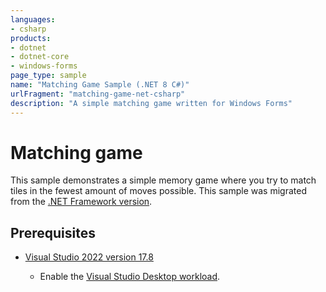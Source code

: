 ```yaml
---
languages:
- csharp
products:
- dotnet
- dotnet-core
- windows-forms
page_type: sample
name: "Matching Game Sample (.NET 8 C#)"
urlFragment: "matching-game-net-csharp"
description: "A simple matching game written for Windows Forms"
---
```

# Matching game

This sample demonstrates a simple memory game where you try to match tiles in the fewest amount of moves possible. This sample was migrated from the [.NET Framework version](https://github.com/dotnet/samples/tree/main/windowsforms/matching-game/net45/cs).

## Prerequisites

- [Visual Studio 2022 version 17.8](https://visualstudio.microsoft.com/downloads/?utm_medium=microsoft&utm_source=learn.microsoft.com&utm_campaign=inline+link&utm_content=download+vs2022+desktopguide+winforms+migration)

  - Enable the [Visual Studio Desktop workload](https://learn.microsoft.com/visualstudio/install/modify-visual-studio?view=vs-2022&preserve-view=true#modify-workloads).
